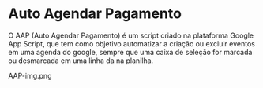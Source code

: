 # Auto Agendar Pagamento
O AAP (Auto Agendar Pagamento) é um script criado na plataforma Google App Script, que tem como objetivo automatizar a criação ou excluir eventos em uma agenda do google, sempre que uma caixa de seleção for marcada ou desmarcada em uma linha da na planilha.

AAP-img.png
